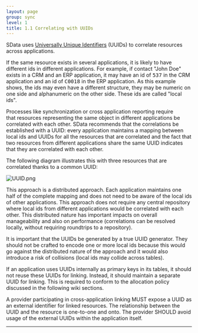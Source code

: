 ```yaml
---
layout: page
group: sync
level: 1
title: 1.1 Correlating with UUIDs
---
```


SData uses&nbsp;[Universally Unique
Identifiers](http://en.wikipedia.org/wiki/Uuid)&nbsp;(UUIDs) to correlate resources across applications.

If the same resource exists in several applications, it is likely to have
different ids in different applications. For example, if contact "John Doe"
exists in a CRM and an ERP application, it may have an id of&nbsp;<tt>537</tt>&nbsp;in the
CRM application and an id of&nbsp;<tt>C0018</tt>&nbsp;in the ERP application. As this
example shows, the ids may even have a different structure, they may be numeric
on one side and alphanumeric on the other side. These ids are called "local
ids".

Processes&nbsp;like synchronization or cross application reporting require
that&nbsp;resources representing the same object in different applications be
correlated with each other.&nbsp;SData recommends that the correlations be
established with a UUID: every application maintains a mapping between local ids
and UUIDs for all the resources that are correlated and the fact that two
resources from different applications share the same UUID indicates that they
are correlated with each other.

The following diagram illustrates this with three resources that are
correlated thanks to a common UUID:

![UUID.png]({{site.baseurl}}/img/UUID.png "Universally Unique Identifiers")

This approach is a distributed approach. Each application maintains one half
of the complete mapping and does not need to be aware of the local ids of other
applications.&nbsp;This approach&nbsp;does not require any central repository where local
ids from different applications would be correlated with each other. This
distributed nature has important impacts on overall manageability and also on
performance (correlations can be resolved locally, without requiring roundtrips
to a repository).

<p class="note">It is important that the UUIDs be generated by a true UUID
generator. They should not be crafted to encode&nbsp;one or more local ids because
this would go against the distributed nature of the approach and it would also
introduce a risk of collisions (local ids may collide across tables).</p>

<p class="note">If an application uses UUIDs internally as primary keys in&nbsp;its
tables,&nbsp;it should not reuse these UUIDs for linking. Instead, it should maintain
a separate UUID for linking. This is required to conform to the allocation
policy discussed in the following wiki sections.</p>

<p class="compliance">A provider participating in cross-application linking MUST
expose a UUID as an external identifier for linked resources. The relationship
between the UUID and the resource is one-to-one and onto. 
The provider SHOULD avoid usage of the external UUIDs within the application
itself.</p>

* * *